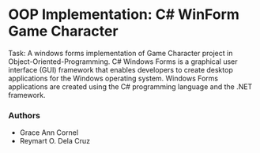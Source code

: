 # OOP Implementation: C# WinForm Game Character
Task: A windows forms implementation of Game Character project in Object-Oriented-Programming. C# Windows Forms is a graphical user interface (GUI) framework that enables developers to create desktop applications for the Windows operating system. Windows Forms applications are created using the C# programming language and the .NET framework.
### Authors ###
- Grace Ann Cornel
- Reymart O. Dela Cruz
 
